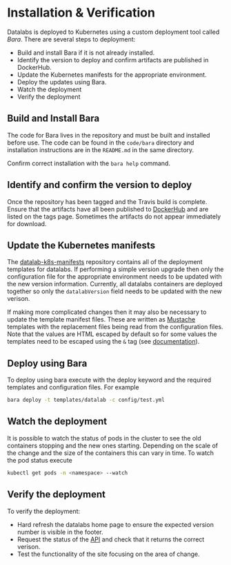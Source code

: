 # Installation & Verification

Datalabs is deployed to Kubernetes using a custom deployment tool called *Bara*. There
are several steps to deployment:

* Build and install Bara if it is not already installed.
* Identify the version to deploy and confirm artifacts are published in DockerHub.
* Update the Kubernetes manifests for the appropriate environment.
* Deploy the updates using Bara.
* Watch the deployment
* Verify the deployment

## Build and Install Bara

The code for Bara lives in the repository and must be built and installed before use. The
code can be found in the `code/bara` directory and installation instructions are in the
`README.md` in the same directory.

Confirm correct installation with the `bara help` command.

## Identify and confirm the version to deploy

Once the repository has been tagged and the Travis build is complete. Ensure that the
artifacts have all been published to
[DockerHub](https://hub.docker.com/u/nerc/dashboard/) and are listed on the tags page. Sometimes the artifacts do not appear immediately for download.

## Update the Kubernetes manifests

The [datalab-k8s-manifests](https://github.com/NERC-CEH/datalab-k8s-manifests) repository
contains all of the deployment templates for datalabs. If performing a simple version
upgrade then only the configuration file for the appropriate environment needs to be
updated with the new version information. Currently, all datalabs containers are
deployed together so only the `datalabVersion` field needs to be updated with the new
verison.

If making more complicated changes then it may also be necessary to update the template
manifest files. These are written as [Mustache](https://mustache.github.io/) templates
with the replacement files being read from the configuration files. Note that the values
are HTML escaped by default so for some values the templates need to be escaped using the
`&` tag (see [documentation](https://mustache.github.io/mustache.5.html)).

## Deploy using Bara

To deploy using bara execute with the deploy keyword and the required templates and
configuration files. For example

```bash
bara deploy -t templates/datalab -c config/test.yml
```

## Watch the deployment

It is possible to watch the status of pods in the cluster to see the old containers
stopping and the new ones starting. Depending on the scale of the change and the size of
the containers this can vary in time. To watch the pod status execute

```bash
kubectl get pods -n <namespace> --watch
```

## Verify the deployment

To verify the deployment:

* Hard refresh the datalabs home page to ensure the expected version number is visible in the footer.
* Request the status of the [API](https://datalab-api.datalabs.ceh.ac.uk/status) and check that it returns the correct verison.
* Test the functionality of the site focusing on the area of change.
